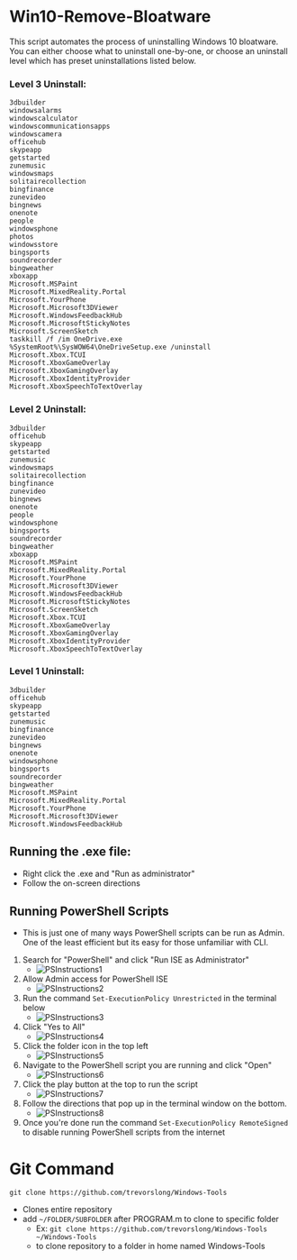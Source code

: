 # Win10-Remove-Bloatware
This script automates the process of uninstalling Windows 10 bloatware. You can either choose what to uninstall one-by-one, or choose an uninstall level which has preset uninstallations listed below.


### Level 3 Uninstall:
    3dbuilder
    windowsalarms
    windowscalculator
    windowscommunicationsapps
    windowscamera
    officehub
    skypeapp
    getstarted
    zunemusic
    windowsmaps
    solitairecollection
    bingfinance
    zunevideo
    bingnews
    onenote
    people
    windowsphone
    photos
    windowsstore
    bingsports
    soundrecorder
    bingweather
    xboxapp
    Microsoft.MSPaint
    Microsoft.MixedReality.Portal
    Microsoft.YourPhone
    Microsoft.Microsoft3DViewer
    Microsoft.WindowsFeedbackHub
    Microsoft.MicrosoftStickyNotes
    Microsoft.ScreenSketch
    taskkill /f /im OneDrive.exe
    %SystemRoot%\SysWOW64\OneDriveSetup.exe /uninstall
    Microsoft.Xbox.TCUI
    Microsoft.XboxGameOverlay
    Microsoft.XboxGamingOverlay
    Microsoft.XboxIdentityProvider
    Microsoft.XboxSpeechToTextOverlay

### Level 2 Uninstall:
    3dbuilder
    officehub
    skypeapp
    getstarted
    zunemusic
    windowsmaps
    solitairecollection
    bingfinance
    zunevideo
    bingnews
    onenote
    people
    windowsphone
    bingsports
    soundrecorder
    bingweather
    xboxapp
    Microsoft.MSPaint
    Microsoft.MixedReality.Portal
    Microsoft.YourPhone
    Microsoft.Microsoft3DViewer
    Microsoft.WindowsFeedbackHub
    Microsoft.MicrosoftStickyNotes
    Microsoft.ScreenSketch
    Microsoft.Xbox.TCUI
    Microsoft.XboxGameOverlay
    Microsoft.XboxGamingOverlay
    Microsoft.XboxIdentityProvider
    Microsoft.XboxSpeechToTextOverlay

### Level 1 Uninstall:
    3dbuilder
    officehub
    skypeapp
    getstarted
    zunemusic
    bingfinance
    zunevideo
    bingnews
    onenote
    windowsphone
    bingsports
    soundrecorder
    bingweather
    Microsoft.MSPaint
    Microsoft.MixedReality.Portal
    Microsoft.YourPhone
    Microsoft.Microsoft3DViewer
    Microsoft.WindowsFeedbackHub

## Running the .exe file:
   * Right click the .exe and "Run as administrator"
   * Follow the on-screen directions

## Running PowerShell Scripts
   * This is just one of many ways PowerShell scripts can be run as Admin. One of the least efficient but its easy for those unfamiliar with CLI.

   1. Search for "PowerShell" and click "Run ISE as Administrator"
      * ![PSInstructions1](https://raw.githubusercontent.com/trevorslong/Windows-Tools/main/Screenshots/ise-1.PNG)
   2. Allow Admin access for PowerShell ISE
       * ![PSInstructions2](https://raw.githubusercontent.com/trevorslong/Windows-Tools/main/Screenshots/ise-2.PNG)
   3. Run the command `Set-ExecutionPolicy Unrestricted` in the terminal below
       * ![PSInstructions3](https://raw.githubusercontent.com/trevorslong/Windows-Tools/main/Screenshots/ise-3.PNG)
   4. Click "Yes to All"
       * ![PSInstructions4](https://raw.githubusercontent.com/trevorslong/Windows-Tools/main/Screenshots/ise-4.PNG)
   5. Click the folder icon in the top left
       * ![PSInstructions5](https://raw.githubusercontent.com/trevorslong/Windows-Tools/main/Screenshots/ise-5.PNG)
   6. Navigate to the PowerShell script you are running and click "Open"
       * ![PSInstructions6](https://raw.githubusercontent.com/trevorslong/Windows-Tools/main/Screenshots/ise-6.PNG)
   7. Click the play button at the top to run the script
       * ![PSInstructions7](https://raw.githubusercontent.com/trevorslong/Windows-Tools/main/Screenshots/ise-7.PNG)
   8. Follow the directions that pop up in the terminal window on the bottom.
       * ![PSInstructions8](https://raw.githubusercontent.com/trevorslong/Windows-Tools/main/Screenshots/ise-8.PNG)
   9. Once you're done run the command `Set-ExecutionPolicy RemoteSigned` to disable running PowerShell scripts from the internet

 
# Git Command
`git clone https://github.com/trevorslong/Windows-Tools`
*  Clones entire repository
*  add `~/FOLDER/SUBFOLDER` after PROGRAM.m to clone to specific folder
   * Ex: `git clone https://github.com/trevorslong/Windows-Tools ~/Windows-Tools`
   * to clone repository to a folder in home named Windows-Tools
